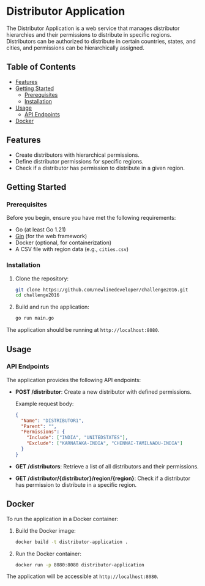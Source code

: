# Distributor Application

The Distributor Application is a web service that manages distributor hierarchies and their permissions to distribute in specific regions. Distributors can be authorized to distribute in certain countries, states, and cities, and permissions can be hierarchically assigned.

## Table of Contents

- [Features](#features)
- [Getting Started](#getting-started)
  - [Prerequisites](#prerequisites)
  - [Installation](#installation)
- [Usage](#usage)
  - [API Endpoints](#api-endpoints)
- [Docker](#docker)


## Features

- Create distributors with hierarchical permissions.
- Define distributor permissions for specific regions.
- Check if a distributor has permission to distribute in a given region.


## Getting Started

### Prerequisites

Before you begin, ensure you have met the following requirements:

- Go (at least Go 1.21)
- [Gin](https://gin-gonic.com/) (for the web framework)
- Docker (optional, for containerization)
- A CSV file with region data (e.g., `cities.csv`)

### Installation

1. Clone the repository:

   ```bash
   git clone https://github.com/newlinedeveloper/challenge2016.git
   cd challenge2016
   ```

2. Build and run the application:

   ```bash
   go run main.go
   ```

The application should be running at `http://localhost:8080`.

## Usage

### API Endpoints

The application provides the following API endpoints:

- **POST /distributor**: Create a new distributor with defined permissions.

  Example request body:

  ```json
  {
    "Name": "DISTRIBUTOR1",
    "Parent": "",
    "Permissions": {
      "Include": ["INDIA", "UNITEDSTATES"],
      "Exclude": ["KARNATAKA-INDIA", "CHENNAI-TAMILNADU-INDIA"]
    }
  }
  ```

- **GET /distributors**: Retrieve a list of all distributors and their permissions.

- **GET /distributor/{distributor}/region/{region}**: Check if a distributor has permission to distribute in a specific region.


## Docker

To run the application in a Docker container:

1. Build the Docker image:

   ```bash
   docker build -t distributor-application .
   ```

2. Run the Docker container:

   ```bash
   docker run -p 8080:8080 distributor-application
   ```

The application will be accessible at `http://localhost:8080`.

